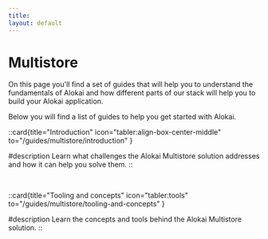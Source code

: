 ```yaml
---
title:
layout: default
---
```


# Multistore

On this page you'll find a set of guides that will help you to understand the fundamentals of Alokai and how different parts of our stack will help you to build your Alokai application.

Below you will find a list of guides to help you get started with Alokai.

::card{title="Introduction" icon="tabler:align-box-center-middle" to="/guides/multistore/introduction" }

#description
Learn what challenges the Alokai Multistore solution addresses and how it can help you solve them.
::

<br />

::card{title="Tooling and concepts" icon="tabler:tools" to="/guides/multistore/tooling-and-concepts" }

#description
Learn the concepts and tools behind the Alokai Multistore solution.
::

<br />
